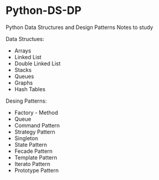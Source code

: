 # Python-DS-DP
Python Data Structures and Design Patterns Notes to study

Data Structues:
* Arrays
* Linked List
* Double Linked List
* Stacks
* Queues
* Graphs
* Hash Tables

Desing Patterns:
* Factory - Method
* Queue
* Command Pattern
* Strategy Pattern
* Singleton
* State Pattern
* Fecade Pattern
* Template Pattern
* Iterato Pattern
* Prototype Pattern
